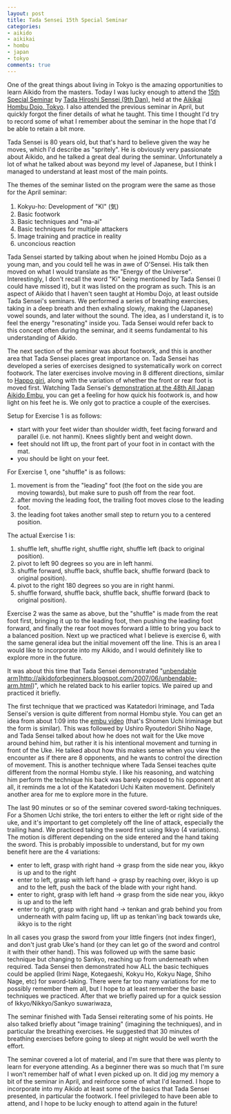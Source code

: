 ```yaml
---
layout: post
title: Tada Sensei 15th Special Seminar
categories:
- aikido
- aikikai
- hombu
- japan
- tokyo
comments: true
---
```

One of the great things about living in Tokyo is the amazing opportunities to learn Aikido from the masters. Today I was lucky enough to attend the [15th Special Seminar](http://www.aikikai.or.jp/eng/info/2010/tada_seminar2.htm) by [Tada Hiroshi Sensei (9th Dan)](http://en.wikipedia.org/wiki/Hiroshi_Tada), held at the [Aikikai Hombu Dojo, Tokyo](http://www.aikikai.or.jp). I also attended the previous seminar in April, but quickly forgot the finer details of what he taught. This time I thought I'd try to record some of what I remember about the seminar in the hope that I'd be able to retain a bit more.

<!--more-->

Tada Sensei is 80 years old, but that's hard to believe given the way he moves, which I'd describe as "spritely". He is obviously very passionate about Aikido, and he talked a great deal during the seminar. Unfortunately a lot of what he talked about was beyond my level of Japanese, but I think I managed to understand at least most of the main points.

The themes of the seminar listed on the program were the same as those for the April seminar:

1. Kokyu-ho: Development of "KI" (気)
2. Basic footwork
3. Basic techniques and "ma-ai"
4. Basic techniques for multiple attackers
5. Image training and practice in reality
6. unconcious reaction

Tada Sensei started by talking about when he joined Hombu Dojo as a young man, and you could tell he was in awe of O'Sensei. His talk then moved on what I would translate as the "Energy of the Universe". Interestingly, I don't recall the word "Ki" being mentioned by Tada Sensei (I could have missed it), but it was listed on the program as such. This is an aspect of Aikido that I haven't seen taught at Hombu Dojo, at least outside Tada Sensei's seminars. We performed a series of breathing exercises, taking in a deep breath and then exhaling slowly, making the  (Japanese) vowel sounds, and later without the sound. The idea, as I understand it, is to feel the energy "resonating" inside you. Tada Sensei would refer back to this concept often during the seminar, and it seems fundamental to his understanding of Aikido.

The next section of the seminar was about footwork, and this is another area that Tada Sensei places great importance on. Tada Sensei has developed a series of exercises designed to systematically work on correct footwork. The later exercises involve moving in 8 different directions, similar to [Happo giri](http://en.wikipedia.org/wiki/Happo-giri), along with the variation of whether the front or rear foot is moved first. Watching Tada Sensei's [demonstration at the 48th All Japan Aikido Embu](http://www.youtube.com/watch?v=vroFPHzPAGk), you can get a feeling for how quick his footwork is, and how light on his feet he is. We only got to practice a couple of the exercises.

Setup for Exercise 1 is as follows:

+ start with your feet wider than shoulder width, feet facing forward and parallel (i.e. not hanmi). Knees slightly bent and weight down.
+ feet should not lift up, the front part of your foot in in contact with the mat.
+ you should be light on your feet.

For Exercise 1, one "shuffle" is as follows:
1. movement is from the "leading" foot (the foot on the side you are moving towards), but make sure to push off from the rear foot.
2. after moving the leading foot, the trailing foot moves close to the leading foot.
3. the leading foot takes another small step to return you to a centered position.

The actual Exercise 1 is:
1. shuffle left, shuffle right, shuffle right, shuffle left (back to original position).
2. pivot to left 90 degrees so you are in left hanmi.
3. shuffle forward, shuffle back, shuffle back, shuffle forward (back to original position).
4. pivot to the right 180 degrees so you are in right hanmi.
5. shuffle forward, shuffle back, shuffle back, shuffle forward (back to original position).

Exercise 2 was the same as above, but the "shuffle" is made from the reat foot first, bringing it up to the leading foot, then pushing the leading foot forward, and finally the rear foot moves forward a little to bring you back to a balanced position. Next up we practiced what I believe is exercise 6, with the same general idea but the initial movement off the line.
This is an area I would like to incorporate into my Aikido, and I would definitely like to explore more in the future.

It was about this time that Tada Sensei demonstrated "[unbendable arm]()]http://aikidoforbeginners.blogspot.com/2007/06/unbendable-arm.html)", which he related back to his earlier topics. We paired up and practiced it briefly.

The first technique that we practiced was Katatedori Iriminage, and Tada Sensei's version is quite different from normal Hombu style. You can get an idea from about 1:09 into the [embu video](http://www.youtube.com/watch?v=vroFPHzPAGk) (that's Shomen Uchi Iriminage but the form is similar). This was followed by Ushiro Ryoutedori Shiho Nage, and Tada Sensei talked about how he does not wait for the Uke move around behind him, but rather it is his intentional movement and turning in front of the Uke. He talked about how this makes sense when you view the encounter as if there are 8 opponents, and he wants to control the direction of movement. This is another technique where Tada Sensei teaches quite different from the normal Hombu style. I like his reasoning, and watching him perform the technique his back was barely exposed to his opponent at all, it reminds me a lot of the Katatedori Uchi Kaiten movement. Definitely another area for me to explore more in the future.

The last 90 minutes or so of the seminar covered sword-taking techniques. For a Shomen Uchi strike, the tori enters to either the left or right side of the uke, and it's important to get completely off the line of attack, especially the trailing hand. We practiced taking the sword first using Ikkyo (4 variations). The motion is different depending on the side entered and the hand taking the sword. This is probably impossible to understand, but for my own benefit here are the 4 variations:

+ enter to left, grasp with right hand -> grasp from the side near you, ikkyo is up and to the right
+ enter to left, grasp with left hand -> grasp by reaching over, ikkyo is up and to the left, push the back of the blade with your right hand.
+ enter to right, grasp with left hand -> grasp from the side near you, ikkyo is up and to the left
+ enter to right, grasp with right hand -> tenkan and grab behind you from underneath with palm facing up, lift up as tenkan'ing back towards uke, ikkyo is to the right

In all cases you grasp the sword from your little fingers (not index finger), and don't just grab Uke's hand (or they can let go of the sword and control it with their other hand). This was followed up with the same basic technique but changing to Sankyo, reaching up from underneath when required. Tada Sensei then demonstrated how ALL the basic techiques could be applied (Irimi Nage, Kotegaeshi, Kokyu Ho, Kokyu Nage, Shiho Nage, etc) for sword-taking. There were far too many variations for me to possibly remember them all, but I hope to at least remember the basic techniques we practiced. After that we briefly paired up for a quick session of Ikkyo/Nikkyo/Sankyo suwariwaza,

The seminar finished with Tada Sensei reiterating some of his points. He also talked briefly about "image training" (imagining the techniques), and in particular the breathing exercises. He suggested that 30 minutes of breathing exercises before going to sleep at night would be well worth the effort.

The seminar covered a lot of material, and I'm sure that there was plenty to learn for everyone attending. As a beginner there was so much that I'm sure I won't remember half of what I even picked up on. It did jog my memory a bit of the seminar in April, and reinforce some of what I'd learned. I hope to incorporate into my Aikido at least some of the basics that Tada Sensei presented, in particular the footwork. I feel privileged to have been able to attend, and I hope to be lucky enough to attend again in the future!

